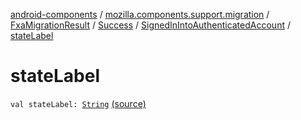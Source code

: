 [android-components](../../../../index.md) / [mozilla.components.support.migration](../../../index.md) / [FxaMigrationResult](../../index.md) / [Success](../index.md) / [SignedInIntoAuthenticatedAccount](index.md) / [stateLabel](./state-label.md)

# stateLabel

`val stateLabel: `[`String`](https://kotlinlang.org/api/latest/jvm/stdlib/kotlin/-string/index.html) [(source)](https://github.com/mozilla-mobile/android-components/blob/master/components/support/migration/src/main/java/mozilla/components/support/migration/FennecFxaMigration.kt#L73)